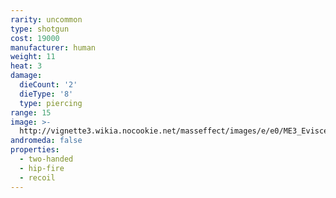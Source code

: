 ```yaml
---
rarity: uncommon
type: shotgun
cost: 19000
manufacturer: human
weight: 11
heat: 3
damage:
  dieCount: '2'
  dieType: '8'
  type: piercing
range: 15
image: >-
  http://vignette3.wikia.nocookie.net/masseffect/images/e/e0/ME3_Eviscerator_Shotgun.png/revision/latest?cb=20120317200519
andromeda: false
properties:
  - two-handed
  - hip-fire
  - recoil
---
```

